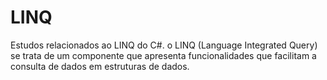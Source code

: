# LINQ
 
Estudos relacionados ao LINQ do C#. o LINQ (Language Integrated Query) se trata de um componente que apresenta funcionalidades que facilitam a consulta de dados em estruturas de dados.
